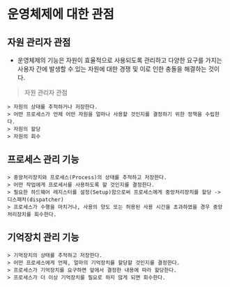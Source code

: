 # 운영체제에 대한 관점 

## 자원 관리자 관점

- 운영체제의 기능은 자원이 효율적으로 사용되도록 관리하고 다양한 요구를 가지는 사용자 간에 발생할 수 있는 자원에 대한 경쟁 및 이로 인한 충돌을 해결하는 것이다.

> 자원 관리자 관점

    > 자원의 상태를 추적하거나 저장한다.
    > 어떤 프로세스가 언제 어떤 자원을 얼마나 사용할 것인지를 결정하기 위한 정책을 수립한다.
    > 자원의 할당
    > 자원의 회수



## 프로세스 관리 기능

    > 중앙처리장치와 프로세스(Process)의 상태를 추적하고 저장한다.
    > 어떤 작업에게 프로세서를 사용하도록 할 것인지를 결정한다.
    > 필요한 하드웨어 레지스터를 설정(Setup)함으로써 프로세스에게 중앙처리장치를 할당 -> 디스패처(dispatcher)
    > 프로세스가 수행을 마치거나, 사용의 양도 또는 허용된 사용 시간을 초과하였을 경우 중앙처리장치를 회수한다.



## 기억장치 관리 기능

    > 기억장치의 상태를 추적하고 저장한다.
    > 어떤 프로세스에게 언제, 얼마의 기억장치를 할당할 것인지를 결정한다.
    > 프로세스가 기억장치를 요구하면 앞에서 결정한 내용에 따라 할당한다.
    > 프로세스가 더 이상 기억장치를 필요로 하지 않게 되면 회수한다.